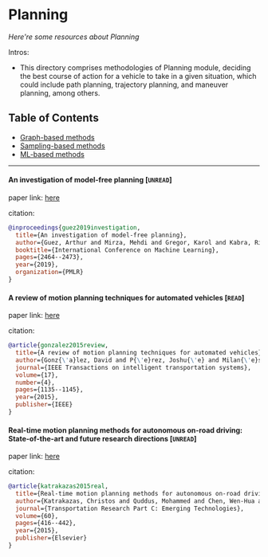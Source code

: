 # Planning
*Here're some resources about Planning*

Intros:

* This directory comprises methodologies of Planning module, deciding the best course of action for a vehicle to take in a given situation, which could include path planning, trajectory planning, and maneuver planning, among others. 

## Table of Contents
* [Graph-based methods](graph_based.md)
* [Sampling-based methods](sampling_based.md)
* [ML-based methods](ML_based.md)

---


#### An investigation of model-free planning [`UNREAD`]

paper link: [here](http://proceedings.mlr.press/v97/guez19a/guez19a.pdf)

citation: 
```bibtex
@inproceedings{guez2019investigation,
  title={An investigation of model-free planning},
  author={Guez, Arthur and Mirza, Mehdi and Gregor, Karol and Kabra, Rishabh and Racani{\`e}re, S{\'e}bastien and Weber, Th{\'e}ophane and Raposo, David and Santoro, Adam and Orseau, Laurent and Eccles, Tom and others},
  booktitle={International Conference on Machine Learning},
  pages={2464--2473},
  year={2019},
  organization={PMLR}
}
```
    


#### A review of motion planning techniques for automated vehicles [`READ`]

paper link: [here](https://www.researchgate.net/profile/Fawzi-Nashashibi/publication/284766879_A_Review_of_Motion_Planning_Techniques_for_Automated_Vehicles/links/565c22ac08aefe619b251d23/A-Review-of-Motion-Planning-Techniques-for-Automated-Vehicles.pdf)

citation: 
```bibtex
@article{gonzalez2015review,
  title={A review of motion planning techniques for automated vehicles},
  author={Gonz{\'a}lez, David and P{\'e}rez, Joshu{\'e} and Milan{\'e}s, Vicente and Nashashibi, Fawzi},
  journal={IEEE Transactions on intelligent transportation systems},
  volume={17},
  number={4},
  pages={1135--1145},
  year={2015},
  publisher={IEEE}
}
```


#### Real-time motion planning methods for autonomous on-road driving: State-of-the-art and future research directions [`UNREAD`]

paper link: [here](https://www.sciencedirect.com/science/article/pii/S0968090X15003447)

citation: 
```bibtex
@article{katrakazas2015real,
  title={Real-time motion planning methods for autonomous on-road driving: State-of-the-art and future research directions},
  author={Katrakazas, Christos and Quddus, Mohammed and Chen, Wen-Hua and Deka, Lipika},
  journal={Transportation Research Part C: Emerging Technologies},
  volume={60},
  pages={416--442},
  year={2015},
  publisher={Elsevier}
}
```